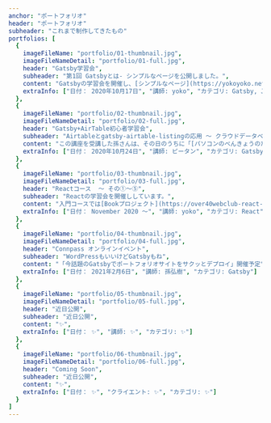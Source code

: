 ```yaml
---
anchor: "ポートフォリオ"
header: "ポートフォリオ"
subheader: "これまで制作してきたもの"
portfolios: [
  {
    imageFileName: "portfolio/01-thumbnail.jpg",
    imageFileNameDetail: "portfolio/01-full.jpg",
    header: "Gatsby学習会",
    subheader: "第1回 Gatsbyとは- シンプルなページを公開しました。",
    content: "Gatsbyの学習会を開催し、[シンプルなページ](https://yokoyoko.netlify.app/)**を公開しました。",
    extraInfo: ["日付： 2020年10月17日", "講師: yoko", "カテゴリ: Gatsby, JSX, Netlify"]
  },
  {
    imageFileName: "portfolio/02-thumbnail.jpg",
    imageFileNameDetail: "portfolio/02-full.jpg",
    header: "Gatsby+AirTable初心者学習会",
    subheader: "Airtableとgatsby-airtable-listingの応用 ～ クラウドデータベースから静的サイトをさくっと作ってみよう",
    content: "この講座を受講した孫さんは、その日のうちに「[パソコンのべんきょうのためのリンク](https://takamina-link3.netlify.app/)**」を公開しました。",
    extraInfo: ["日付： 2020年10月24日", "講師: ピータン", "カテゴリ: Gatsby, AirTable"]
  },
  {
    imageFileName: "portfolio/03-thumbnail.jpg",
    imageFileNameDetail: "portfolio/03-full.jpg",
    header: "Reactコース  ～ その①〜⑤",
    subheader: "Reactの学習会を開催ししています。",
    content: "入門コースでは[Bookプロジェクト](https://over40webclub-react-basic.netlify.app/)**を公開しました。",
    extraInfo: ["日付： November 2020 〜", "講師: yoko", "カテゴリ: React"]
  },
  {
    imageFileName: "portfolio/04-thumbnail.jpg",
    imageFileNameDetail: "portfolio/04-full.jpg",
    header: "Connpass オンラインイベント",
    subheader: "WordPressもいいけどGatsbyもね",
    content: "「今話題のGatsbyでポートフォリオサイトをサクッとデプロイ」開催予定",
    extraInfo: ["日付： 2021年2月6日", "講師: 孫弘樹", "カテゴリ: Gatsby"]
  },
  {
    imageFileName: "portfolio/05-thumbnail.jpg",
    imageFileNameDetail: "portfolio/05-full.jpg",
    header: "近日公開",
    subheader: "近日公開",
    content: "✨",
    extraInfo: ["日付： ✨", "講師: ✨", "カテゴリ: ✨"]
  },
  {
    imageFileName: "portfolio/06-thumbnail.jpg",
    imageFileNameDetail: "portfolio/06-full.jpg",
    header: "Coming Soon",
    subheader: "近日公開",
    content: "✨",
    extraInfo: ["日付： ✨", "クライエント: ✨", "カテゴリ: ✨"]
  }
]
---
```

